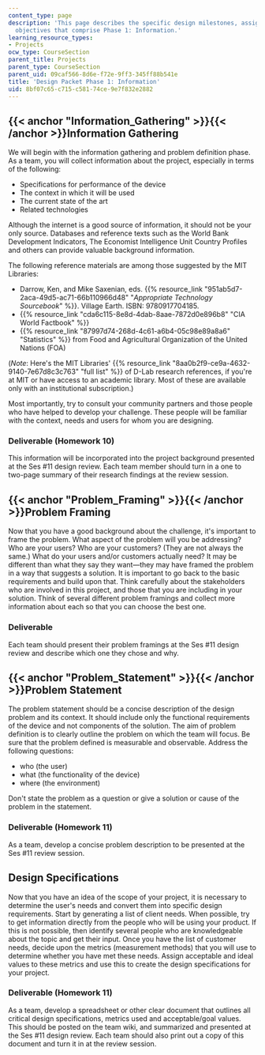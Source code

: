 ```yaml
---
content_type: page
description: 'This page describes the specific design milestones, assignments and
  objectives that comprise Phase 1: Information.'
learning_resource_types:
- Projects
ocw_type: CourseSection
parent_title: Projects
parent_type: CourseSection
parent_uid: 09caf566-8d6e-f72e-9ff3-345ff88b541e
title: 'Design Packet Phase 1: Information'
uid: 8bf07c65-c715-c581-74ce-9e7f832e2882
---
```


{{< anchor "Information_Gathering" >}}{{< /anchor >}}Information Gathering
--------------------------------------------------------------------------

We will begin with the information gathering and problem definition phase. As a team, you will collect information about the project, especially in terms of the following:

*   Specifications for performance of the device
*   The context in which it will be used
*   The current state of the art
*   Related technologies

Although the internet is a good source of information, it should not be your only source. Databases and reference texts such as the World Bank Development Indicators, The Economist Intelligence Unit Country Profiles and others can provide valuable background information.

The following reference materials are among those suggested by the MIT Libraries:

*   Darrow, Ken, and Mike Saxenian, eds. {{% resource_link "951ab5d7-2aca-49d5-ac71-66b110966d48" "_Appropriate Technology Sourcebook_" %}}. Village Earth. ISBN: 9780917704185.
*   {{% resource_link "cda6c115-8e8d-4dab-8aae-7872d0e896b8" "CIA World Factbook" %}}
*   {{% resource_link "87997d74-268d-4c61-a6b4-05c98e89a8a6" "Statistics" %}} from Food and Agricultural Organization of the United Nations (FOA)

(_Note_: Here's the MIT Libraries' {{% resource_link "8aa0b2f9-ce9a-4632-9140-7e67d8c3c763" "full list" %}} of D-Lab research references, if you're at MIT or have access to an academic library. Most of these are available only with an institutional subscription.)

Most importantly, try to consult your community partners and those people who have helped to develop your challenge. These people will be familiar with the context, needs and users for whom you are designing.

### Deliverable (Homework 10)

This information will be incorporated into the project background presented at the Ses #11 design review. Each team member should turn in a one to two-page summary of their research findings at the review session.

{{< anchor "Problem_Framing" >}}{{< /anchor >}}Problem Framing
--------------------------------------------------------------

Now that you have a good background about the challenge, it's important to frame the problem. What aspect of the problem will you be addressing? Who are your users? Who are your customers? (They are not always the same.) What do your users and/or customers actually need? It may be different than what they say they want—they may have framed the problem in a way that suggests a solution. It is important to go back to the basic requirements and build upon that. Think carefully about the stakeholders who are involved in this project, and those that you are including in your solution. Think of several different problem framings and collect more information about each so that you can choose the best one.

### Deliverable

Each team should present their problem framings at the Ses #11 design review and describe which one they chose and why.

{{< anchor "Problem_Statement" >}}{{< /anchor >}}Problem Statement
------------------------------------------------------------------

The problem statement should be a concise description of the design problem and its context. It should include only the functional requirements of the device and not components of the solution. The aim of problem definition is to clearly outline the problem on which the team will focus. Be sure that the problem defined is measurable and observable. Address the following questions:

*   who (the user)
*   what (the functionality of the device)
*   where (the environment)

Don't state the problem as a question or give a solution or cause of the problem in the statement.

### Deliverable (Homework 11)

As a team, develop a concise problem description to be presented at the Ses #11 review session.

Design Specifications
---------------------

Now that you have an idea of the scope of your project, it is necessary to determine the user's needs and convert them into specific design requirements. Start by generating a list of client needs. When possible, try to get information directly from the people who will be using your product. If this is not possible, then identify several people who are knowledgeable about the topic and get their input. Once you have the list of customer needs, decide upon the metrics (measurement methods) that you will use to determine whether you have met these needs. Assign acceptable and ideal values to these metrics and use this to create the design specifications for your project.

### Deliverable (Homework 11)

As a team, develop a spreadsheet or other clear document that outlines all critical design specifications, metrics used and acceptable/goal values. This should be posted on the team wiki, and summarized and presented at the Ses #11 design review. Each team should also print out a copy of this document and turn it in at the review session.